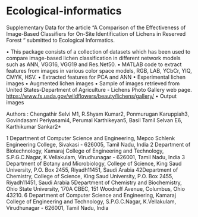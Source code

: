 # Ecological-informatics

Supplementary Data for the article “A Comparison of the Effectiveness of Image-Based Classifiers for On-Site Identification of Lichens in Reserved Forest “ submitted to Ecological Informatics.

•	This package consists of a collection of datasets which has been used to compare image-based lichen classification in different network models such as ANN, VGG16, VGG19 and Res.Net50. 
•	MATLAB code to extract features from images in various color space models, RGB, LAB, YCbCr, YIQ, CMYK, HSV.
•	Extracted features for PCA and ANN
•	Experimental lichen images
•	Augmented lichen images
•	Sample of images retrieved from United States-Department of Agriculture - Lichens Photo Gallery web page.   https://www.fs.usda.gov/wildflowers/beauty/lichens/gallery/ 
•	Output images

Authors : 
Chengathir Selvi M1, R.Shyam Kumar2, Ponmurugan Karuppiah3, Govindasami Periyasami4, Perumal Karthikeyan5, Basil Tamil Selvan E6, Karthikumar Sankar2*

1 Department of Computer Science and Engineering, Mepco Schlenk Engineering College, Sivakasi - 626005, Tamil Nadu, India
2 Department of Biotechnology, Kamaraj College of Engineering and Technology, S.P.G.C.Nagar, K.Vellakulam, Virudhunagar - 626001, Tamil Nadu, India
3 Department of Botany and Microbiology, College of Science, King Saud University, P.O. Box 2455, Riyadh11451, Saudi Arabia
42Department of Chemistry, College of Science, King Saud University, P.O. Box 2455, Riyadh11451, Saudi Arabia
5Department of Chemistry and Biochemistry, Ohio State University, 170A CBEC, 151 Woodruff Avenue, Columbus, Ohio 43210.
6 Department of Computer Science and Engineering, Kamaraj College of Engineering and Technology, S.P.G.C.Nagar, K.Vellakulam, Virudhunagar - 626001, Tamil Nadu, India

